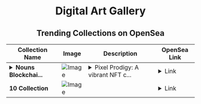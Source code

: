 <div align="center">

# Digital Art Gallery

## Trending Collections on OpenSea

| Collection Name                       | Image                                                                                     | Description                       | OpenSea Link                                                                                          |
|---------------------------------------|-------------------------------------------------------------------------------------------|-----------------------------------|--------------------------------------------------------------------------------------------------------|
| **<details><summary>Nouns Blockchai...</summary>Nouns Blockchain Voyager</details>** | ![Image](https://i.seadn.io/s/raw/files/5223f60a043e8d56d78c8a4a9a7c3f76.webp?w=500&auto=format?w=200&auto=format) | <details><summary>Pixel Prodigy: A vibrant NFT c...</summary>Pixel Prodigy: A vibrant NFT character from the NOUNS universe, blending pixel art with blockchain culture, showcasing a futuristic and stylish digital pioneer.</details> | <details><summary>Link</summary>[Nouns Blockchain Voyager](https://opensea.io/collection/nouns-blockchain-voyager)</details> |
| **10 Collection** | ![Image](https://i.seadn.io/s/raw/files/55bfcb26195291c15791d65c52b1908e.jpg?w=500&auto=format?w=200&auto=format) |  | <details><summary>Link</summary>[10 Collection](https://opensea.io/collection/10-collection-14429)</details> |

</div>